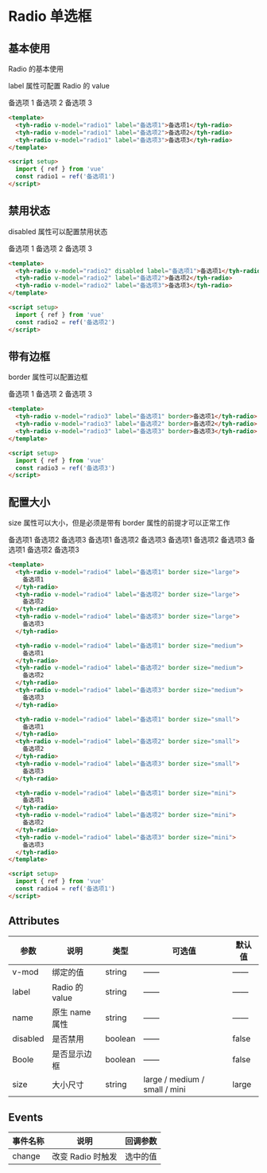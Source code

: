 # Radio 单选框

## 基本使用

Radio 的基本使用

label 属性可配置 Radio 的 value

<tyh-radio v-model="radio1" label="备选项1">备选项 1</tyh-radio>
<tyh-radio v-model="radio1" label="备选项2">备选项 2</tyh-radio>
<tyh-radio v-model="radio1" label="备选项3">备选项 3</tyh-radio>

```html
<template>
  <tyh-radio v-model="radio1" label="备选项1">备选项1</tyh-radio>
  <tyh-radio v-model="radio1" label="备选项2">备选项2</tyh-radio>
  <tyh-radio v-model="radio1" label="备选项3">备选项3</tyh-radio>
</template>

<script setup>
  import { ref } from 'vue'
  const radio1 = ref('备选项1')
</script>
```

## 禁用状态

disabled 属性可以配置禁用状态

<tyh-radio v-model="radio2" disabled label="备选项1">备选项 1</tyh-radio>
<tyh-radio v-model="radio2" label="备选项2">备选项 2</tyh-radio>
<tyh-radio v-model="radio2" label="备选项3">备选项 3</tyh-radio>

```html
<template>
  <tyh-radio v-model="radio2" disabled label="备选项1">备选项1</tyh-radio>
  <tyh-radio v-model="radio2" label="备选项2">备选项2</tyh-radio>
  <tyh-radio v-model="radio2" label="备选项3">备选项3</tyh-radio>
</template>

<script setup>
  import { ref } from 'vue'
  const radio2 = ref('备选项2')
</script>
```

## 带有边框

border 属性可以配置边框

<tyh-radio v-model="radio3" label="备选项1" border>备选项 1</tyh-radio>
<tyh-radio v-model="radio3" label="备选项2" border>备选项 2</tyh-radio>
<tyh-radio v-model="radio3" label="备选项3" border>备选项 3</tyh-radio>

```html
<template>
  <tyh-radio v-model="radio3" label="备选项1" border>备选项1</tyh-radio>
  <tyh-radio v-model="radio3" label="备选项2" border>备选项2</tyh-radio>
  <tyh-radio v-model="radio3" label="备选项3" border>备选项3</tyh-radio>
</template>

<script setup>
  import { ref } from 'vue'
  const radio3 = ref('备选项3')
</script>
```

## 配置大小

size 属性可以大小，但是必须是带有 border 属性的前提才可以正常工作

<tyh-radio v-model="radio4" label="备选项1" border size="large">
  备选项1
</tyh-radio>
<tyh-radio v-model="radio4" label="备选项2" border size="large">
  备选项2
</tyh-radio>
<tyh-radio v-model="radio4" label="备选项3" border size="large">
  备选项3
</tyh-radio>

<tyh-radio v-model="radio4" label="备选项1" border size="medium">
  备选项1
</tyh-radio>
<tyh-radio v-model="radio4" label="备选项2" border size="medium">
  备选项2
</tyh-radio>
<tyh-radio v-model="radio4" label="备选项3" border size="medium">
  备选项3
</tyh-radio>

<tyh-radio v-model="radio4" label="备选项1" border size="small">
  备选项1
</tyh-radio>
<tyh-radio v-model="radio4" label="备选项2" border size="small">
  备选项2
</tyh-radio>
<tyh-radio v-model="radio4" label="备选项3" border size="small">
  备选项3
</tyh-radio>

<tyh-radio v-model="radio4" label="备选项1" border size="mini">
  备选项1
</tyh-radio>
<tyh-radio v-model="radio4" label="备选项2" border size="mini">
  备选项2
</tyh-radio>
<tyh-radio v-model="radio4" label="备选项3" border size="mini">
  备选项3
</tyh-radio>

```html
<template>
  <tyh-radio v-model="radio4" label="备选项1" border size="large">
    备选项1
  </tyh-radio>
  <tyh-radio v-model="radio4" label="备选项2" border size="large">
    备选项2
  </tyh-radio>
  <tyh-radio v-model="radio4" label="备选项3" border size="large">
    备选项3
  </tyh-radio>

  <tyh-radio v-model="radio4" label="备选项1" border size="medium">
    备选项1
  </tyh-radio>
  <tyh-radio v-model="radio4" label="备选项2" border size="medium">
    备选项2
  </tyh-radio>
  <tyh-radio v-model="radio4" label="备选项3" border size="medium">
    备选项3
  </tyh-radio>

  <tyh-radio v-model="radio4" label="备选项1" border size="small">
    备选项1
  </tyh-radio>
  <tyh-radio v-model="radio4" label="备选项2" border size="small">
    备选项2
  </tyh-radio>
  <tyh-radio v-model="radio4" label="备选项3" border size="small">
    备选项3
  </tyh-radio>

  <tyh-radio v-model="radio4" label="备选项1" border size="mini">
    备选项1
  </tyh-radio>
  <tyh-radio v-model="radio4" label="备选项2" border size="mini">
    备选项2
  </tyh-radio>
  <tyh-radio v-model="radio4" label="备选项3" border size="mini">
    备选项3
  </tyh-radio>
</template>

<script setup>
  import { ref } from 'vue'
  const radio4 = ref('备选项1')
</script>
```

## Attributes

| 参数     | 说明           | 类型    | 可选值                        | 默认值 |
| -------- | -------------- | ------- | ----------------------------- | ------ |
| v-mod    | 绑定的值       | string  | ——                            | ——     |
| label    | Radio 的 value | string  | ——                            | ——     |
| name     | 原生 name 属性 | string  | ——                            | ——     |
| disabled | 是否禁用       | boolean | ——                            | false  |
| Boole    | 是否显示边框   | boolean | ——                            | false  |
| size     | 大小尺寸       | string  | large / medium / small / mini | large  |

## Events

| 事件名称 | 说明              | 回调参数 |
| -------- | ----------------- | -------- |
| change   | 改变 Radio 时触发 | 选中的值 |

<script setup>
  import { ref } from 'vue'
  const radio1 = ref('备选项1')
  const radio2 = ref('备选项2')
  const radio3 = ref('备选项3')
  const radio3 = ref('备选项1')
</script>
